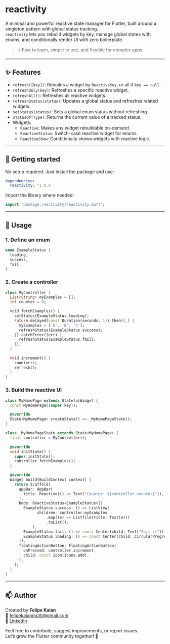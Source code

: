 # reactivity

A minimal and powerful reactive state manager for Flutter, built around a singleton pattern with global status tracking.  
`reactivity` lets you rebuild widgets by key, manage global states with enums, and conditionally render UI with zero boilerplate.

> ⚡ Fast to learn, simple to use, and flexible for complex apps.

---

## ✨ Features

- `refresh([key])`: Rebuilds a widget by `ReactiveKey`, or all if `key == null`.
- `refreshOnly(key)`: Refreshes a specific reactive widget.
- `refreshAll()`: Refreshes all reactive widgets.
- `refreshStatus(status)`: Updates a global status and refreshes related widgets.
- `setStatus(status)`: Sets a global enum status without refreshing.
- `statusOf(Type)`: Returns the current value of a tracked status.
- Widgets:
  - `Reactive`: Makes any widget rebuildable on-demand.
  - `ReactiveStatus`: Switch-case reactive widget for enums.
  - `ReactiveShow`: Conditionally shows widgets with reactive logic.

---

## 🚀 Getting started

No setup required. Just install the package and use:

```yaml
dependencies:
  reactivity: ^1.0.0
```

Import the library where needed:

```dart
import 'package:reactivity/reactivity.dart';
```

---

## 🧪 Usage

### 1. Define an enum

```dart
enum ExampleStatus {
  loading,
  success,
  fail,
}
```

### 2. Create a controller

```dart
class MyController {
  List<String> myExamples = [];
  int counter = 0;

  void fetchExamples() {
    setStatus(ExampleStatus.loading);
    Future.delayed(const Duration(seconds: 1)).then((_) {
      myExamples = ['A', 'B', 'C'];
      refreshStatus(ExampleStatus.success);
    }).catchError((err) {
      refreshStatus(ExampleStatus.fail);
    });
  }

  void increment() {
    counter++;
    refresh();
  }
}
```

### 3. Build the reactive UI

```dart
class MyHomePage extends StatefulWidget {
  const MyHomePage({super.key});

  @override
  State<MyHomePage> createState() => _MyHomePageState();
}

class _MyHomePageState extends State<MyHomePage> {
  final controller = MyController();

  @override
  void initState() {
    super.initState();
    controller.fetchExamples();
  }

  @override
  Widget build(BuildContext context) {
    return Scaffold(
      appBar: AppBar(
        title: Reactive(() => Text("Counter: ${controller.counter}")),
      ),
      body: ReactiveStatus<ExampleStatus>({
        ExampleStatus.success: () => ListView(
              children: controller.myExamples
                  .map((e) => ListTile(title: Text(e)))
                  .toList(),
            ),
        ExampleStatus.fail: () => const Center(child: Text("Fail :(")),
        ExampleStatus.loading: () => const Center(child: CircularProgressIndicator()),
      }),
      floatingActionButton: FloatingActionButton(
        onPressed: controller.increment,
        child: const Icon(Icons.add),
      ),
    );
  }
}
```

---

## 📫 Author

Created by **Felipe Kaian**  
📧 felipekaianmutti@gmail.com  
🔗 [LinkedIn](https://www.linkedin.com/in/felipekaian)

Feel free to contribute, suggest improvements, or report issues.  
Let’s grow the Flutter community together! 🚀